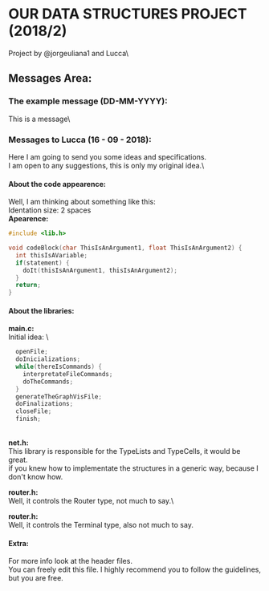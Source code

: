 # OUR DATA STRUCTURES PROJECT (2018/2)
Project by @jorgeuliana1 and Lucca\

## Messages Area:
### The example message (DD-MM-YYYY):
This is a message\
### Messages to Lucca (16 - 09 - 2018):
Here I am going to send you some ideas and specifications.\
I am open to any suggestions, this is only my original idea.\
#### About the code appearence:
Well, I am thinking about something like this:\
Identation size: 2 spaces\
**Apearence:**
```c
#include <lib.h>

void codeBlock(char ThisIsAnArgument1, float ThisIsAnArgument2) {
  int thisIsAVariable;
  if(statement) {
    doIt(thisIsAnArgument1, thisIsAnArgument2);
  }
  return;
}
```
#### About the libraries:
**main.c:**
\
Initial idea:
\
```c
  openFile;
  doInicializations;
  while(thereIsCommands) {
    interpretateFileCommands;
    doTheCommands;
  }
  generateTheGraphVisFile;
  doFinalizations;
  closeFile;
  finish;
```
\
**net.h:**
\
This library is responsible for the TypeLists and TypeCells, it would be great.
\
if you knew how to implementate the structures in a generic way, because I don't know how.

**router.h:**
\
Well, it controls the Router type, not much to say.\

**router.h:**
\
Well, it controls the Terminal type, also not much to say.
#### Extra:
For more info look at the header files.\
You can freely edit this file. I highly recommend you to follow the guidelines, but you are free.
